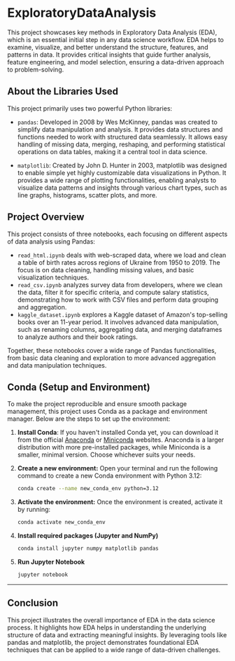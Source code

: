 # ExploratoryDataAnalysis

This project showcases key methods in Exploratory Data Analysis (EDA), which is an essential initial step in any data science workflow. EDA helps to examine, visualize, and better understand the structure, features, and patterns in data. It provides critical insights that guide further analysis, feature engineering, and model selection, ensuring a data-driven approach to problem-solving.

## About the Libraries Used

This project primarily uses two powerful Python libraries:

+ `pandas`: Developed in 2008 by Wes McKinney, pandas was created to simplify data manipulation and analysis. It provides data structures and functions needed to work with structured data seamlessly. It allows easy handling of missing data, merging, reshaping, and performing statistical operations on data tables, making it a central tool in data science.

+ `matplotlib`: Created by John D. Hunter in 2003, matplotlib was designed to enable simple yet highly customizable data visualizations in Python. It provides a wide range of plotting functionalities, enabling analysts to visualize data patterns and insights through various chart types, such as line graphs, histograms, scatter plots, and more.

## Project Overview

This project consists of three notebooks, each focusing on different aspects of data analysis using Pandas:

+ `read_html.ipynb` deals with web-scraped data, where we load and clean a table of birth rates across regions of Ukraine from 1950 to 2019. The focus is on data cleaning, handling missing values, and basic visualization techniques.
+ `read_csv.ipynb` analyzes survey data from developers, where we clean the data, filter it for specific criteria, and compute salary statistics, demonstrating how to work with CSV files and perform data grouping and aggregation.
+ `kaggle_dataset.ipynb` explores a Kaggle dataset of Amazon's top-selling books over an 11-year period. It involves advanced data manipulation, such as renaming columns, aggregating data, and merging dataframes to analyze authors and their book ratings.

Together, these notebooks cover a wide range of Pandas functionalities, from basic data cleaning and exploration to more advanced aggregation and data manipulation techniques.

## Conda (Setup and Environment)

To make the project reproducible and ensure smooth package management, this project uses Conda as a package and environment manager. Below are the steps to set up the environment:


1. **Install Conda**:
If you haven't installed Conda yet, you can download it from the official [Anaconda](https://www.anaconda.com/products/individual) or [Miniconda](https://docs.conda.io/en/latest/miniconda.html) websites. Anaconda is a larger distribution with more pre-installed packages, while Miniconda is a smaller, minimal version. Choose whichever suits your needs.

2. **Create a new environment:** Open your terminal and run the following command to create a new Conda environment with Python 3.12:

    ```bash
    conda create --name new_conda_env python=3.12
    ```

3. **Activate the environment:** Once the environment is created, activate it by running:

    ```bash
    conda activate new_conda_env
    ```

4. **Install required packages (Jupyter and NumPy)**

    ```bash
    conda install jupyter numpy matplotlib pandas
    ```

5. **Run Jupyter Notebook**

    ```bash
    jupyter notebook
    ```

***
## Conclusion

This project illustrates the overall importance of EDA in the data science process. It highlights how EDA helps in understanding the underlying structure of data and extracting meaningful insights. By leveraging tools like pandas and matplotlib, the project demonstrates foundational EDA techniques that can be applied to a wide range of data-driven challenges.